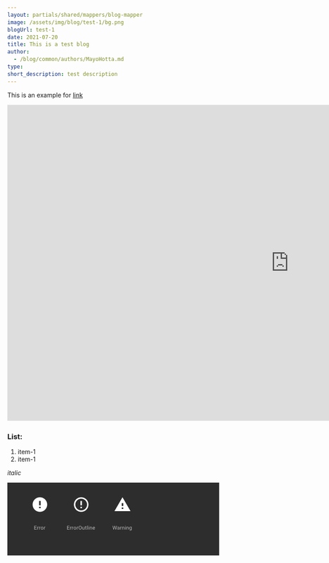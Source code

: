 ```yaml
---
layout: partials/shared/mappers/blog-mapper
image: /assets/img/blog/test-1/bg.png
blogUrl: test-1
date: 2021-07-20
title: This is a test blog
author:
  - /blog/common/authors/MayoHotta.md
type:
short_description: test description
---
```



This is an example for [link](https://www.google.com)

<iframe width="1280" height="720" src="https://www.youtube.com/embed/sdXxLJXkHuw" title="YouTube video player" frameborder="0" allow="accelerometer; autoplay; clipboard-write; encrypted-media; gyroscope; picture-in-picture" allowfullscreen></iframe>

### List:
1. item-1
2. item-1


*italic*

![dog](/assets/img/blog/test-1/img.png)
  
  
<div class="line-separator"></div>
  

